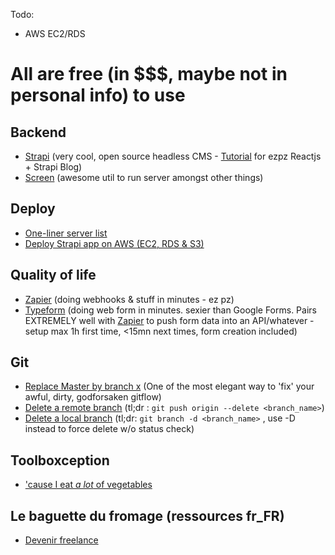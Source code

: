 Todo:
- AWS EC2/RDS
# All are free (in $$$, maybe not in personal info) to use

## Backend
- [Strapi][3] (very cool, open source headless CMS - [Tutorial][5] for ezpz Reactjs + Strapi Blog)
- [Screen][4] (awesome util to run server amongst other things)

## Deploy
- [One-liner server list][1]
- [Deploy Strapi app on AWS (EC2, RDS & S3)][9]

## Quality of life
- [Zapier][6] (doing webhooks & stuff in minutes - ez pz)
- [Typeform][7] (doing web form in minutes. sexier than Google Forms. Pairs EXTREMELY well with [Zapier][6] to push form data into an API/whatever - setup max 1h first time, <15mn next times, form creation included)

## Git
- [Replace Master by branch x][10] (One of the most elegant way to 'fix' your awful, dirty, godforsaken gitflow)
- [Delete a remote branch][11] (tl;dr : `git push origin --delete <branch_name>`)
- [Delete a local branch][12] (tl;dr: `git branch -d <branch_name>` , use -D instead to force delete w/o status check)

## Toolboxception
- ['cause I eat *a lot* of vegetables][2]

## Le baguette du fromage (ressources fr_FR)
- [Devenir freelance][8]

[1]: https://gist.github.com/willurd/5720255
[2]: https://github.com/digitalfu/developer-reference-resources-on-github
[3]: https://strapi.io/documentation/3.0.0-beta.x/getting-started/quick-start.html
[4]: https://linuxize.com/post/how-to-use-linux-screen/
[5]: https://medium.com/@adeyinkakazeemolufemioluoje/create-a-blog-with-react-and-strapi-cc3d8f0f01e1
[6]: https://zapier.com/
[7]: https://www.typeform.com/
[8]: https://github.com/etnbrd/awesome-freelance-fr
[9]: https://github.com/61FINTECH/deploy-strapi-on-aws
[10]: https://stackoverflow.com/a/2862938/11894221
[11]: https://stackoverflow.com/a/2003515/11894221
[12]: https://stackoverflow.com/a/10999165/11894221
